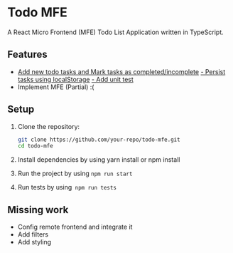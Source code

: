 # Todo MFE

A React Micro Frontend (MFE) Todo List Application written in TypeScript.

## Features

- [Add new todo tasks and Mark tasks as completed/incomplete](https://github.com/maoapp/todolist-MFE/pull/2 "Add new todo tasks")
[- Persist tasks using localStorage](https://github.com/maoapp/todolist-MFE/pull/3 "- Persist tasks using localStorage")
[- Add unit test](https://github.com/maoapp/todolist-MFE/pull/4 "- Add unit test")
- Implement MFE (Partial) :(

## Setup

1. Clone the repository:
   ```bash
   git clone https://github.com/your-repo/todo-mfe.git
   cd todo-mfe

2. Install dependencies by using yarn install or npm install

3. Run the project by using `npm run start`

4. Run tests by using` npm run tests`


## Missing work

- Config remote frontend and integrate it
- Add filters
- Add styling
